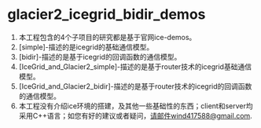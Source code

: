 # glacier2_icegrid_bidir_demos
1. 本工程包含的4个子项目的研究都是基于官网ice-demos。
2. [simple]-描述的是icegrid的基础通信模型。
3. [bidir]-描述的是基于icegrid的回调函数的通信模型。
4. [IceGrid_and_Glacier2_simple]-描述的是基于router技术的icegrid基础通信模型。
5. [IceGrid_and_Glacier2_bidir]-描述的是基于router技术的icegrid的回调函数的通信模型。
6. 本工程没有介绍ice环境的搭建，及其他一些基础性的东西；client和server均采用C++语言；如您有好的建议或者疑问，请邮件wind417588@gmail.com.
